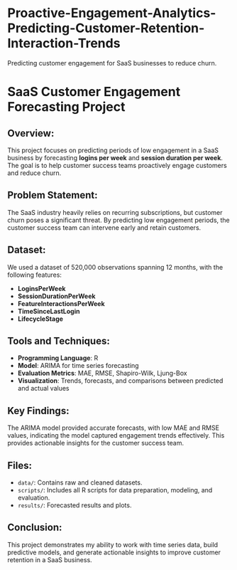 # Proactive-Engagement-Analytics-Predicting-Customer-Retention-Interaction-Trends
Predicting customer engagement for SaaS businesses to reduce churn.


# SaaS Customer Engagement Forecasting Project

## Overview:
This project focuses on predicting periods of low engagement in a SaaS business by forecasting **logins per week** and **session duration per week**. The goal is to help customer success teams proactively engage customers and reduce churn.

## Problem Statement:
The SaaS industry heavily relies on recurring subscriptions, but customer churn poses a significant threat. By predicting low engagement periods, the customer success team can intervene early and retain customers.

## Dataset:
We used a dataset of 520,000 observations spanning 12 months, with the following features:
- **LoginsPerWeek**
- **SessionDurationPerWeek**
- **FeatureInteractionsPerWeek**
- **TimeSinceLastLogin**
- **LifecycleStage**

## Tools and Techniques:
- **Programming Language**: R
- **Model**: ARIMA for time series forecasting
- **Evaluation Metrics**: MAE, RMSE, Shapiro-Wilk, Ljung-Box
- **Visualization**: Trends, forecasts, and comparisons between predicted and actual values

## Key Findings:
The ARIMA model provided accurate forecasts, with low MAE and RMSE values, indicating the model captured engagement trends effectively. This provides actionable insights for the customer success team.

## Files:
- `data/`: Contains raw and cleaned datasets.
- `scripts/`: Includes all R scripts for data preparation, modeling, and evaluation.
- `results/`: Forecasted results and plots.

## Conclusion:
This project demonstrates my ability to work with time series data, build predictive models, and generate actionable insights to improve customer retention in a SaaS business.
